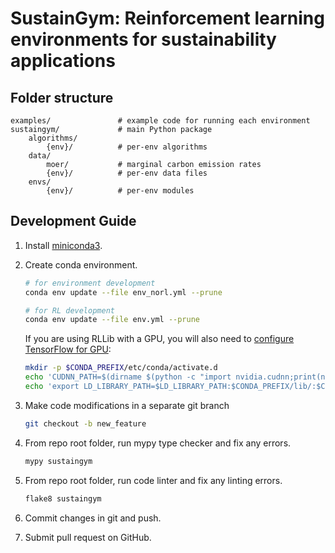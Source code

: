 # SustainGym: Reinforcement learning environments for sustainability applications

## Folder structure

```
examples/               # example code for running each environment
sustaingym/             # main Python package
    algorithms/
        {env}/          # per-env algorithms
    data/
        moer/           # marginal carbon emission rates
        {env}/          # per-env data files
    envs/
        {env}/          # per-env modules
```


## Development Guide

1. Install [miniconda3](https://docs.conda.io/en/latest/miniconda.html).
2. Create conda environment.
    ```bash
    # for environment development
    conda env update --file env_norl.yml --prune

    # for RL development
    conda env update --file env.yml --prune
    ```

   If you are using RLLib with a GPU, you will also need to [configure TensorFlow for GPU](https://www.tensorflow.org/install/pip#4_gpu_setup):
    ```bash
    mkdir -p $CONDA_PREFIX/etc/conda/activate.d
    echo 'CUDNN_PATH=$(dirname $(python -c "import nvidia.cudnn;print(nvidia.cudnn.__file__)"))' >> $CONDA_PREFIX/etc/conda/activate.d/env_vars.sh
    echo 'export LD_LIBRARY_PATH=$LD_LIBRARY_PATH:$CONDA_PREFIX/lib/:$CUDNN_PATH/lib' >> $CONDA_PREFIX/etc/conda/activate.d/env_vars.sh
    ```

3. Make code modifications in a separate git branch
    ```bash
    git checkout -b new_feature
    ```
4. From repo root folder, run mypy type checker and fix any errors.
    ```bash
    mypy sustaingym
    ```
5. From repo root folder, run code linter and fix any linting errors.
    ```bash
    flake8 sustaingym
    ```
6. Commit changes in git and push.
7. Submit pull request on GitHub.
